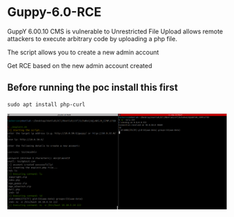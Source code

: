 # Guppy-6.0-RCE
GuppY 6.00.10 CMS is vulnerable to Unrestricted File Upload allows remote attackers to execute arbitrary code by uploading a php file.



The script allows you to create a new admin account 

Get RCE based on the new admin account created

## Before running the poc install this first

```
sudo apt install php-curl
```


![Guppy 6.0 RCE Image](https://raw.githubusercontent.com/NketiahGodfred/Guppy-6.0-RCE/main/guppy-image.png)
